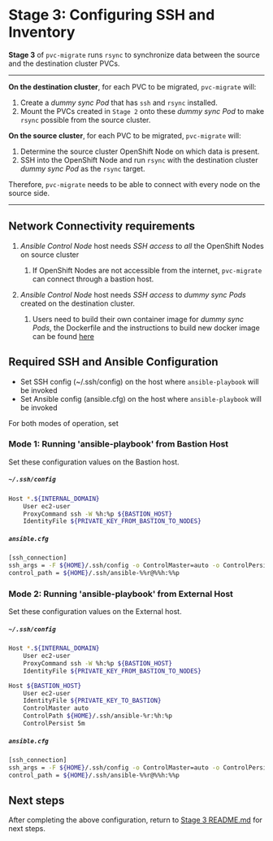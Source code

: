 # Stage 3: Configuring SSH and Inventory

**Stage 3** of `pvc-migrate` runs `rsync` to synchronize data between the source and the destination cluster PVCs.

---

**On the destination cluster**, for each PVC to be migrated, `pvc-migrate` will: 
1. Create a *dummy sync Pod* that has `ssh` and `rsync` installed.
2. Mount the PVCs created in `Stage 2` onto these *dummy sync Pod* to make `rsync` possible from the source cluster.

**On the source cluster**, for each PVC to be migrated, `pvc-migrate` will:
1. Determine the source cluster OpenShift Node on which data is present.
2. SSH into the OpenShift Node and run `rsync` with the destination cluster *dummy sync Pod* as the `rsync` target.

Therefore, `pvc-migrate` needs to be able to connect with every node on the source side. 

---

## Network Connectivity requirements

1. *Ansible Control Node* host needs *SSH access* to _all_ the OpenShift Nodes on source cluster
   1. If OpenShift Nodes are not accessible from the internet, `pvc-migrate` can connect through a bastion host. 
   
   
1. *Ansible Control Node* host needs *SSH access* to *dummy sync Pods* created on the destination cluster. 
   1. Users need to build their own container image for *dummy sync Pods*, the Dockerfile and the instructions to build new docker image can be found [here](../2_pvc_destination_gen/extras/container/Dockerfile)

## Required SSH and Ansible Configuration 

- Set SSH config (~/.ssh/config) on the host where `ansible-playbook` will be invoked
- Set Ansible config (ansible.cfg) on the host where `ansible-playbook` will be invoked

For both modes of operation, set 

### **Mode 1**: Running 'ansible-playbook' from Bastion Host

Set these configuration values on the Bastion host.

##### `~/.ssh/config`

```sh
Host *.${INTERNAL_DOMAIN}
    User ec2-user
    ProxyCommand ssh -W %h:%p ${BASTION_HOST}
    IdentityFile ${PRIVATE_KEY_FROM_BASTION_TO_NODES}
```

##### `ansible.cfg`

```sh
[ssh_connection]
ssh_args = -F ${HOME}/.ssh/config -o ControlMaster=auto -o ControlPersist=5m
control_path = ${HOME}/.ssh/ansible-%%r@%%h:%%p
```

### **Mode 2**: Running 'ansible-playbook' from External Host

Set these configuration values on the External host.

##### `~/.ssh/config`

```sh
Host *.${INTERNAL_DOMAIN}
    User ec2-user
    ProxyCommand ssh -W %h:%p ${BASTION_HOST}
    IdentityFile ${PRIVATE_KEY_FROM_BASTION_TO_NODES}

Host ${BASTION_HOST}
    User ec2-user
    IdentityFile ${PRIVATE_KEY_TO_BASTION}
    ControlMaster auto
    ControlPath ${HOME}/.ssh/ansible-%r:%h:%p
    ControlPersist 5m
```

##### `ansible.cfg`

```sh
[ssh_connection]
ssh_args = -F ${HOME}/.ssh/config -o ControlMaster=auto -o ControlPersist=5m
control_path = ${HOME}/.ssh/ansible-%%r@%%h:%%p
```

## Next steps

After completing the above configuration, return to [Stage 3 README.md](../3_run_rsync) for next steps.



